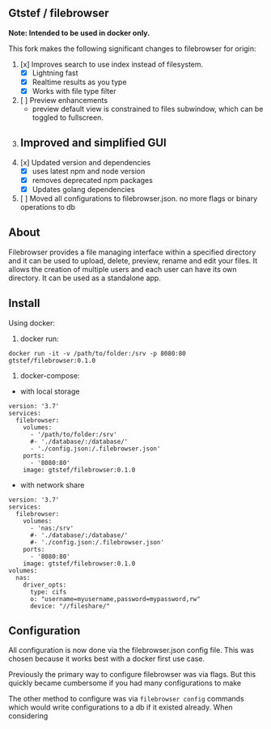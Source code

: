 ## Gtstef / filebrowser

**Note: Intended to be used in docker only.**

This fork makes the following significant changes to filebrowser for origin:

 1. [x] Improves search to use index instead of filesystem.
    - [x] Lightning fast
    - [x] Realtime results as you type
    - [x] Works with file type filter
 1. [ ] Preview enhancements
    - preview default view is constrained to files subwindow,
    which can be toggled to fullscreen.
 1. Improved and simplified GUI
    - 
 1. [x] Updated version and dependencies
    - [x] uses latest npm and node version
    - [x] removes deprecated npm packages
    - [x] Updates golang dependencies
 1. [ ] Moved all configurations to filebrowser.json. no more flags or binary operations to db

## About

Filebrowser provides a file managing interface within a specified directory and it can be used to upload, delete, preview, rename and edit your files. It allows the creation of multiple users and each user can have its own directory. It can be used as a standalone app.

## Install

Using docker:

1. docker run:

```
docker run -it -v /path/to/folder:/srv -p 8080:80 gtstef/filebrowser:0.1.0
```

1. docker-compose:

  - with local storage

```
version: '3.7'
services:
  filebrowser:
    volumes:
      - '/path/to/folder:/srv'
      #- './database/:/database/'
      - './config.json:/.filebrowser.json'
    ports:
      - '8080:80'
    image: gtstef/filebrowser:0.1.0
```

  - with network share

```
version: '3.7'
services:
  filebrowser:
    volumes:
      - 'nas:/srv'
      #- './database/:/database/'
      #- './config.json:/.filebrowser.json'
    ports:
      - '8080:80'
    image: gtstef/filebrowser:0.1.0
volumes:
  nas:
    driver_opts:
      type: cifs
      o: "username=myusername,password=mypassword,rw"
      device: "//fileshare/"
```

## Configuration

All configuration is now done via the filebrowser.json config file. This was chosen because it works best with a docker first use case.

Previously the primary way to configure filebrowser was via flags. But this quickly became cumbersome if you had many configurations to make

The other method to configure was via `filebrowser config` commands which would write configurations to a db if it existed already.
When considering